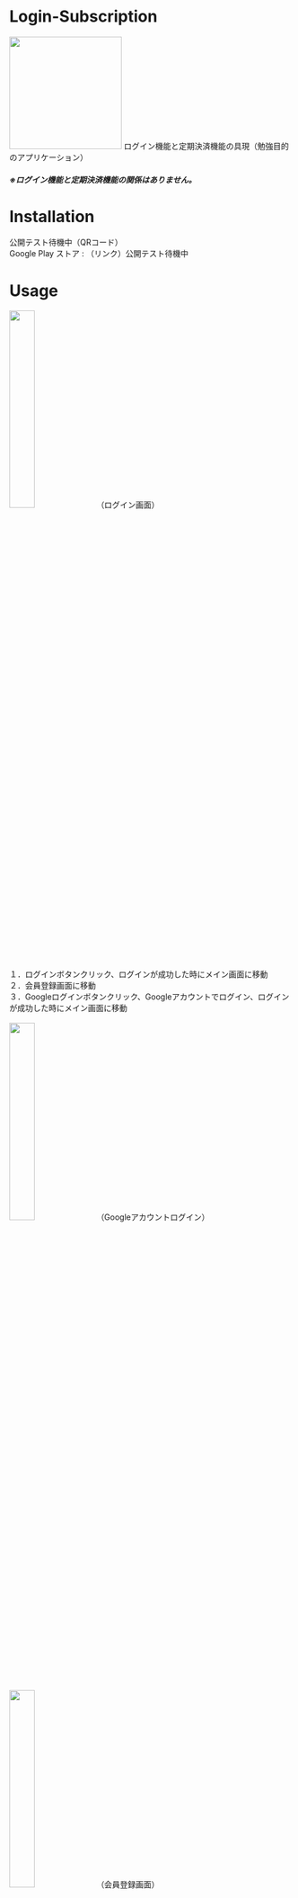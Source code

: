 # Login-Subscription
<img src="https://user-images.githubusercontent.com/100995721/211977754-041380fb-e7a8-47db-a8df-5a99b5efd877.png"  width="200" height="200">
ログイン機能と定期決済機能の具現（勉強目的のアプリケーション）<br/>

##### ※ログイン機能と定期決済機能の関係はありません。<br/>

# Installation
公開テスト待機中（QRコード）<br/>
Google Play ストア : （リンク）公開テスト待機中<br/>
# Usage
<img src="https://user-images.githubusercontent.com/100995721/211984481-d2ca4493-0c60-437c-9b5f-1eb03f201010.jpg"  width="30%" height="30%">
（ログイン画面）<br/>
１．ログインボタンクリック、ログインが成功した時にメイン画面に移動<br/>
２．会員登録画面に移動<br/>
３．Googleログインボタンクリック、Googleアカウントでログイン、ログインが成功した時にメイン画面に移動<br/><br/>
<img src="https://user-images.githubusercontent.com/100995721/211983512-8cb25550-174c-4385-8c4b-d34da84d6d44.jpg"  width="30%" height="30%">
（Googleアカウントログイン）<br/><br/>
<img src="https://user-images.githubusercontent.com/100995721/211983516-84db353d-4a3c-4bb9-9709-46955d83f50a.jpg"  width="30%" height="30%">
（会員登録画面）<br/>
４．会員登録が成功した時にメイン画面に移動<br/>

##### ※ IDはメールアドレス形式・パスワードは6文字以上の作成が必要<br/><br/>

<img src="https://user-images.githubusercontent.com/100995721/211983522-ab8a881c-ca05-45ba-8d06-bfcbf80e4ad8.jpg"  width="30%" height="30%">
（メイン画面）<br/>
５．adバナーをクリック、adホームページに移動<br/>
６．リロードボタンをクリック（赤色）、定期決済の状態をリロード<br/>
７．
<img src="https://user-images.githubusercontent.com/100995721/211983521-6c2ed311-7284-4a9d-86ff-df41bb651913.jpg"  width="30%" height="30%">
<img src="https://user-images.githubusercontent.com/100995721/211983518-78f6321a-08a8-49cc-98eb-49dfe3147646.jpg"  width="30%" height="30%">


# Library
Firebase<br/><br/>
Google AdMob<br/><br/>
Google Play Billing Library<br/><br/>
Coroutines<br/><br/>
